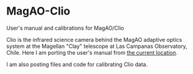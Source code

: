 # MagAO-Clio
User's manual and calibrations for MagAO/Clio

Clio is the infrared science camera behind the MagAO adaptive optics system at the Magellan "Clay" telescope at Las Campanas Observatory, Chile.
Here I am porting the user's manual from [the current location](https://zero.as.arizona.edu/wiki/projects/clio2usermanual).

I am also posting files and code for calibrating Clio data.
